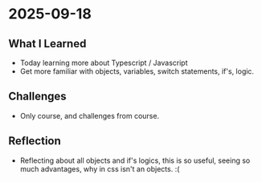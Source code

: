 # 2025-09-18

## What I Learned

- Today learning more about Typescript / Javascript
- Get more familiar with objects, variables, switch statements, if's, logic.

## Challenges

- Only course, and challenges from course.

## Reflection

- Reflecting about all objects and if's logics, this is so useful, seeing so much advantages, why in css isn't an objects. :(
